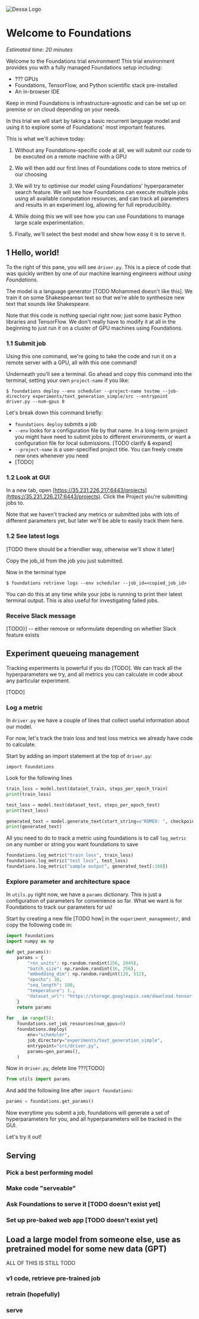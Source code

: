 ![Dessa Logo](https://dessa.com/wp-content/uploads/2018/05/dessa_logo.svg)

# Welcome to Foundations

*Estimated time: 20 minutes*

Welcome to the Foundations trial environment! This trial environment provides you with a fully managed Foundations setup including:

* ??? GPUs
* Foundations, TensorFlow, and Python scientific stack pre-installed 
* An in-browser IDE

Keep in mind Foundations is infrastructure-agnostic and can be set up on premise or on cloud depending on your needs.

In this trial we will start by taking a basic recurrent language model and using it to explore some of Foundations' most important features.

This is what we'll achieve today:

1. Without any Foundations-specific code at all, we will submit our code to be executed on a remote machine with a GPU

1. We will then add our first lines of Foundations code to store metrics of our choosing

1. We will try to optimise our model using Foundations' hyperparameter search feature. We will see how Foundations can execute multiple jobs using all available computation resources, and can track all parameters and results in an experiment log, allowing for full reproducibility.

1. While doing this we will see how you can use Foundations to manage large scale experimentation.

1. Finally, we'll select the best model and show how easy it is to serve it. 



## 1 Hello, world!

To the right of this pane, you will see `driver.py`. This is a piece of code that was quickly written by one of our machine learning engineers _without using Foundations_. 

The model is a language generator [TODO Mohammed doesn't like this]. We train it on some Shakespearean text so that we're able to synthesize new text that sounds like Shakespeare. 
 
Note that this code is nothing special right now; just some basic Python libraries and TensorFlow. We don't really have to modify it at all in the beginning to just run it on a cluster of GPU machines using Foundations. 


### 1.1 Submit job

Using this one command, we're going to take the code and run it on a remote server with a GPU, all with this one command!

Underneath you'll see a terminal. Go ahead and copy this command into the terminal, setting your own `project-name` if you like:

```
$ foundations deploy --env scheduler --project-name testme --job-directory experiments/text_generation_simple/src --entrypoint driver.py --num-gpus 0
```

Let's break down this command briefly: 

* `foundations deploy` submits a job
* `--env` looks for a configuration file by that name. In a long-term project you might have need to submit jobs to different environments, or want a configuration file for local submissions. [TODO clarify & expand]
* `--project-name` is a user-specified project title. You can freely create new ones whenever you need
* [TODO]

### 1.2 Look at GUI

In a new tab, open [https://35.231.226.217:6443/projects](https://35.231.226.217:6443/projects). Click the Project you're submitting jobs to.

Note that we haven't tracked any metrics or submitted jobs with lots of different parameters yet, but later we'll be able to easily track them here. 


### 1.2 See latest logs

[TODO there should be a friendlier way, otherwise we'll show it later]

Copy the job_id from the job you just submitted.

Now in the terminal type

```
$ foundations retrieve logs --env scheduler --job_id=<copied_job_id>
```

You can do this at any time while your jobs is running to print their latest terminal output. This is also useful for investigating failed jobs. 


### Receive Slack message

[TODO}]  -- either remove or reformulate depending on whether Slack feature exists

## Experiment queueing management

Tracking experiments is powerful if you do [TODO]. We can track all the hyperparameters we try, and all metrics you can calculate in code about any particular experiment.

[TODO]

### Log a metric 

In `driver.py` we have a couple of lines that collect useful information about our model.  

For now, let's track the train loss and test loss metrics we already have code to calculate.

Start by adding an import statement at the top of `driver.py`:

```
import foundations
```

Look for the following lines


```python
train_loss = model.test(dataset_train, steps_per_epoch_train)
print(train_loss)

test_loss = model.test(dataset_test, steps_per_epoch_test)
print(test_loss)

generated_text = model.generate_text(start_string=u"ROMEO: ", checkpoint_dir='./training_checkpoints', temperature=params['temperature'])
print(generated_text)
 ```
    
 All you need to do to track a metric using foundations is to call `log_metric` on any number or string you want foundations to save
 
 ```python
foundations.log_metric("train loss", train_loss)
foundations.log_metric("test loss", test_loss)
foundations.log_metric("sample output", generated_text[:100])
```



### Explore parameter and architecture space 

In `utils.py` right now, we have a `params` dictionary. This is just a configuration of parameters for convenience so far. What we want is for Foundations to track our parameters for us! 

Start by creating a new file [TODO how] in the `experiment_management/`, and copy the following code in:

```python
import foundations
import numpy as np

def get_params():
    params = {
        "rnn_units": np.random.randint(256, 2049),
        "batch_size": np.random.randint(16, 256),
        "embedding_dim": np.random.randint(128, 512),
        "epochs": 30,
        "seq_length": 100,
        "temperature": 1.,
        "dataset_url": "https://storage.googleapis.com/download.tensorflow.org/data/shakespeare.txt"
    }
    return params
    
for _ in range(5):
    foundations.set_job_resources(num_gpus=0)
    foundations.deploy(
        env="scheduler",
        job_directory="experiments/text_generation_simple",
        entrypoint="src/driver.py",
        params=gen_params(),
    )
```

Now in `driver.py`, delete line ???[TODO]

```python
from utils import params
```

And add the following line after `import foundations`:

```python
params = foundations.get_params()
```

Now everytime you submit a job, foundations will generate a set of hyperparameters for you, and all hyperparameters will be tracked in the GUI.

Let's try it out! 



## Serving

### Pick a best performing model

### Make code "serveable"

### Ask Foundations to serve it [TODO doesn't exist yet]

### Set up pre-baked web app [TODO doesn't exist yet]


## Load a large model from someone else, use as pretrained model for some new data (GPT)

ALL OF THIS IS STILL TODO

### v1 code, retrieve pre-trained job

### retrain (hopefully)

### serve


